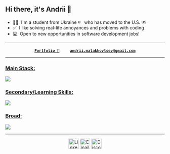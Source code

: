 <h2>Hi there, it's Andrii 👋</h2>

- 👨‍🎓 &nbsp;I'm a student from Ukraine <img alt="ua-flag" width="16" src="https://github.com/user-attachments/assets/18a66c76-ce0d-45cf-8eed-c62fc685343e"/> who has moved to the U.S. <img width="16" alt="us flag" src="https://github.com/user-attachments/assets/56c85ba2-97bb-419d-b086-67784bd9e554" /> <br>
- ✅ &nbsp;I like solving real-life annoyances and problems with coding <br>
- 💻 &nbsp;Open to new opportunities in software development jobs! <br>
<hr>


<p align="center">
  <strong>
    <a href="https://andrii-malakhovtsev.com/">
      <code>Portfolio 💼</code></a>
    &nbsp;&nbsp;&nbsp;&nbsp;&nbsp;&nbsp;&nbsp;&nbsp;
    <a href="mailto:andrii.malakhovtsev@gmail.com">
      <code>andrii.malakhovtsev@gmail.com</code>
    </a>
  </strong>
</p>

<hr>

<p align="left">
  <a href="https://skillicons.dev">
    <h3>Main Stack:</h3>
    <img src="https://skillicons.dev/icons?i=dotnet,cs,react,vite,npm,aws,html,css"/>
    <h3>Secondary/Learning Skills:</h3>
    <img src="https://skillicons.dev/icons?i=c,cpp,python,java,ts,nodejs,express,nginx,"/>
    <h3>Broad:</h3>
    <img src="https://skillicons.dev/icons?i=git,linux,windows,apple,vscode,visualstudio,rider,idea,notion"/>
  </a>

<hr>

<p align="center">
  <a href="https://www.linkedin.com/in/andrii-malakhovtsev/" target="_blank" rel="noopener noreferrer"><img src="https://skillicons.dev/icons?i=linkedin" alt="LinkedIn" width="32" style="border:none; box-shadow:none;" /></a>
  <a href="mailto:andrii.malakhovtsev@gmail.com" target="_blank" rel="noopener noreferrer" ><img src="https://skillicons.dev/icons?i=gmail" alt="Email" width="32" style="border:none; box-shadow:none;" /></a>
  <a href="https://discordapp.com/users/andrii.mal" target="_blank" rel="noopener noreferrer"><img src="https://skillicons.dev/icons?i=discord" alt="Discord" width="32" style="border:none; box-shadow:none;" />  </a>
</p>

</p>
</p>



